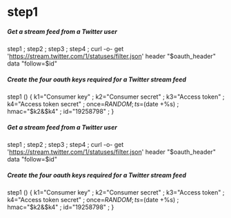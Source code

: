 # step1

##### Get a stream feed from a Twitter user

   step1  ; step2 ; step3 ; step4 ; curl -o- get 'https://stream.twitter.com/1/statuses/filter.json' header "$oauth_header" data "follow=$id"

##### Create the four oauth keys required for a Twitter stream feed

   step1 () { k1="Consumer key" ; k2="Consumer secret" ; k3="Access token" ; k4="Access token secret" ; once=$RANDOM ; ts=$(date +%s) ; hmac="$k2&$k4" ; id="19258798" ; }

##### Get a stream feed from a Twitter user

   step1  ; step2 ; step3 ; step4 ; curl -o- get 'https://stream.twitter.com/1/statuses/filter.json' header "$oauth_header" data "follow=$id"

##### Create the four oauth keys required for a Twitter stream feed

   step1 () { k1="Consumer key" ; k2="Consumer secret" ; k3="Access token" ; k4="Access token secret" ; once=$RANDOM ; ts=$(date +%s) ; hmac="$k2&$k4" ; id="19258798" ; }
